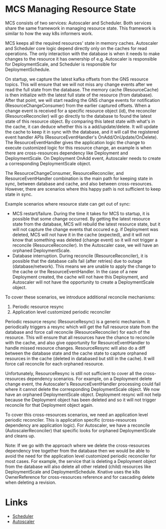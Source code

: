# MCS Managing Resource State
MCS consists of two services: Autoscaler and Scheduler.
Both services share the same framework in managing resource state. This framework is similar to how the way k8s informers work.

MCS keeps all the required resources' state in memory caches. Autoscaler and Scheduler core logic depend directly only on the caches for read operations. The only interaction with the database is when it needs to make changes to the resource it has ownership of e.g. Autoscaler is responsible for DeploymentScale, and Scheduler is responsible for DeploymentSchedule.

On startup, we capture the latest kafka offsets from the GNS resource topics. This will ensure that we will not miss any change events after we read the full state from the database. The memory cache (ResourceCache) is then initialize with the latest full state of the resource (from database). After that point, we will start reading
the GNS change events for notification (ResourceChangeConsumer) from the earlier captured offsets. When a change event is received for a specific resource object (id), the reconciler (ResourceReconciler) will go directly to the database to found the latest state of this resource object. By comparing this latest state with what's in the cache, it can deduce whether this is a add/update/delete. It will update the cache
to keep it in sync with the database, and it will call the registered event handler APIs (ResourceEventHandler's OnAdd/OnUpdate/OnDelete). The ResourceEventHandler gives the application logic the change to execute customized logic for this resource change, an example is when there are cross-resources dependency like Deployment and DeploymentScale. On Deployment OnAdd event, Autoscaler needs to create a corresponding DeploymentScale object.

The ResourceChangeConsumer, ResourceReconciler, and ResourceEventHandler combination is the main path for keeping state in sync, between database and cache, and also between cross-resources. However, there are scenarios where this happy path is not sufficient to keep state in sync.

Example scenarios where resource state can get out of sync:
* MCS restart/failure. During the time it takes for MCS to startup, it is possible that some change occurred. By getting the latest
resource state from the database, MCS will rebuild the latest resource state, but it will not capture the change events that occured e.g. if Deployment was deleted, MCS will not have it in the cache (expected), and it will not know that something was deleted (change event) so it will not trigger a reconcile (ResourceReconciler). In the Autoscaler case, we will have an orphaned DeploymentScale.
* Database interruption. During reconcile (ResourceReconciler), it is possible that the database calls fail (after retries) due to outage (database/network). This means we are unable to apply the change to the cache or the ResourceEventHandler. In the case of a new Deployment created, the cache will not have this Deployment, and Autoscaler will not have the opportunity to create a DeploymentScale object.

To cover these scenarios, we introduce additional reconcile mechanisms:
1. Periodic resource resync
2. Application level customized periodic reconciler

Periodic resource resync (ResourceResync) is a generic mechanism. It periodically triggers a resync which will get the full resource
state from the database and force call reconcile (ResourceReconciler) for each of the resource. This will ensure that all resources have the chance to reconcile with the cache, and also give opportunity for ResourceEventHandler to handle missed resource changes. ResourceResync will also do a diff between the database state and the cache state to capture orphaned resources in the cache (deleted in databased but still in the cache). It will force call reconcile for each orphaned resource.

Unfortunately, ResourceResync is still not sufficient to cover all the cross-resources dependency scenarios. For example, on a Deployment delete change event, the Autoscaler's ResourceEventHandler processing could fail where it cannot delete the corresponding DeploymentScale object. We now have an orphaned DeploymentScale object. Deployment resync will not help because the
Deployment object has been deleted and so it will not trigger reconcile for that Deployment object again.

To cover this cross-resources scenarios, we need an application level periodic reconciler. This is application specific (cross-resources dependency are application logic). For Autoscaler, we have a reconcile (AutoscalerReconciler) that specific looks for orphaned DeploymentScale and cleans up.

Note: 
If we go with the approach where we delete the cross-resources dependency tree together from the database then we would be able to avoid the need for the application level customized periodic reconciler for most cases. For example, the service that is deleting a Deployment object from the database will also delete all other related (child) resources like DeploymentScale and DeploymentSchedule. Knative uses the k8s OwnerReference for cross-resources reference and for cascading delete when deleting a revision.

# Links
* [Scheduler](scheduler/README.md)
* [Autoscaler](autoscaler/README.md)